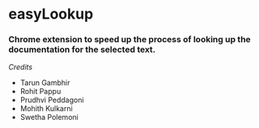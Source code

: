 # easyLookup

### Chrome extension to speed up the process of looking up the documentation for the selected text.

*Credits*
* Tarun Gambhir
* Rohit Pappu
* Prudhvi Peddagoni
* Mohith Kulkarni
* Swetha Polemoni
